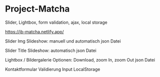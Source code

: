 # Project-Matcha
Slider, Lightbox, form validation, ajax, local storage

https://jb-matcha.netlify.app/

Slider Img
Slideshow: manuell und automatisch
json Datei

Slider Title
Slideshow: automatisch
json Datei

Lightbox / Bildergalerie
Optionen: Download, zoom In, zoom Out
json Datei

Kontaktformular
Validierung Input 
LocalStorage
